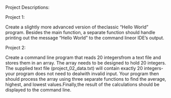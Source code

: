 Project Descriptions:

Project 1:

Create a slightly more advanced version of theclassic “Hello World” program. Besides the main function, a separate function should handle printing out the message “Hello World” to the command lineor IDE’s output.

Project 2:

Create a command line program that reads 20 integersfrom a text file and stores them in an array. The array needs to be designed to hold 20 integers. The supplied text file (project_02_data.txt) will contain exactly 20 integers-your program does not need to dealwith invalid input. Your program then should process the array using three separate functions to find the average, highest, and lowest values.Finally,the result of the calculations should be displayed to the command line.

